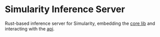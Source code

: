 # Simularity Inference Server

Rust-based inference server for Simularity, embedding the [core lib](../core/README.md) and interacting with the [api](../api/README.md).
